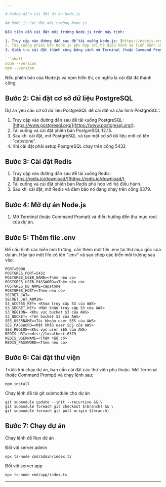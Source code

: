 ```yaml
---

# Hướng dẫn cài đặt dự án Node.js

## Bước 1: Cài đặt môi trường Node.js

Đầu tiên cần cài đặt môi trường Node.js trên máy tính:

1. Truy cập vào đường dẫn sau để tải xuống Node.js: [https://nodejs.org/en](https://nodejs.org/en).
2. Tải xuống phiên bản Node.js phù hợp với hệ điều hành và tiến hành cài đặt.
3. Kiểm tra cài đặt thành công bằng cách mở Terminal (hoặc Command Prompt) và chạy lệnh sau:

```shell
node --version
npm --version
```

Nếu phiên bản của Node.js và npm hiển thị, có nghĩa là cài đặt đã thành công.

## Bước 2: Cài đặt cơ sở dữ liệu PostgreSQL

Dự án yêu cầu cơ sở dữ liệu PostgreSQL để cài đặt và cấu hình PostgreSQL:

1. Truy cập vào đường dẫn sau để tải xuống PostgreSQL: [https://www.postgresql.org/](https://www.postgresql.org/).
2. Tải xuống và cài đặt phiên bản PostgreSQL 12.15.
3. Sau khi cài đặt, mở PostgreSQL và tạo một cơ sở dữ liệu mới có tên "capstone".
4. Khi cài đặt phải setup PostgreSQL chạy trên cổng 5432

## Bước 3: Cài đặt Redis

1. Truy cập vào đường dẫn sau để tải xuống Redis: [https://redis.io/download/](https://redis.io/download/).
2. Tải xuống và cài đặt phiên bản Redis phù hợp với hệ điều hành.
3. Sau khi cài đặt, mở Redis và đảm bảo nó đang chạy trên cổng 6379.

## Bước 4: Mở dự án Node.js

1. Mở Terminal (hoặc Command Prompt) và điều hướng đến thư mục root của dự án.

## Bước 5: Thêm file .env

Để cấu hình các biến môi trường, cần thêm một file .env tại thư mục gốc của dự án. Hãy tạo một file có tên ".env" và
sao chép các biến môi trường sau vào:

```shell
PORT=5000
POSTGRES_PORT=5432
POSTGRES_USER_NAME=<Thêm nếu có>
POSTGRES_USER_PASSWORD=<Thêm nếu có>
POSTGRES_DB_NAME=capstone
POSTGRES_HOST=<Thêm nếu có>
SECRET_JWT=
SECRET_JWT_ADMIN=
S3_ACCESS_KEY= <Khóa truy cập S3 của AWS>
S3_SECRET_KEY= <Mật khẩu truy cập S3 của AWS>
S3_REGION= <Khu vực bucket S3 của AWS>
S3_BUCKET= <Tên bucket S3 của AWS>
SES_USERNAME=<Tài khoản user SES của AWS>
SES_PASSWORD=<Mật khẩu user SES của AWS>
SES_REGION=<Khu vực user SES của AWS>
REDIS_URI=redis://localhost:6379
REDIS_USERNAME=<Thêm nếu có>
REDIS_PASSWORD=<Thêm nếu có>
```

## Bước 6: Cài đặt thư viện

Trước khi chạy dự án, bạn cần cài đặt các thư viện phụ thuộc. Mở Terminal (hoặc Command Prompt) và chạy lệnh sau:

```shell
npm install
```

Chạy lệnh để tải git submodule cho dự án

```shell
git submodule update --init --recursive && \
git submodule foreach git checkout $(branch) && \
git submodule foreach git pull origin $(branch)
```

## Bước 7: Chạy dự án

Chạy lệnh để Run dữ án

Đối với server admin

```shell
npx ts-node cmd/admin/index.ts
```

Đối với server app

```shell
npx ts-node cmd/app/index.ts
```

---
```

